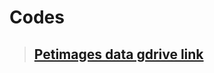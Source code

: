 # Codes 

> ## [Petimages data gdrive link](https://drive.google.com/file/d/1L8slUceMbKfLmIk9amQX6hJGVrCE9EJs/view?usp=sharing)
